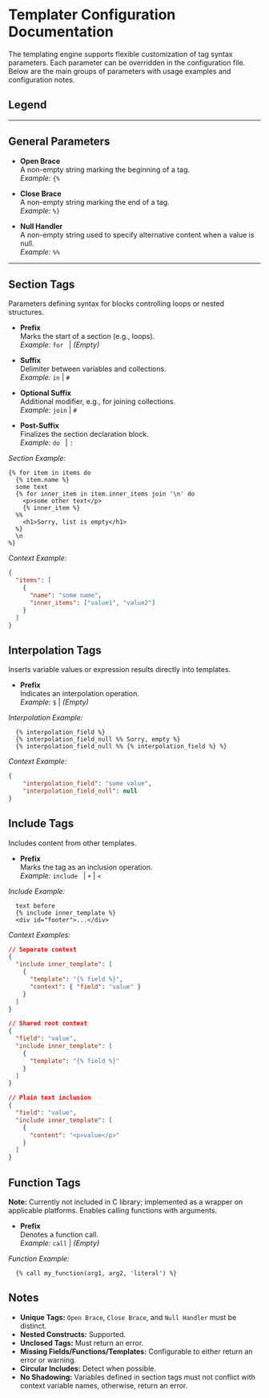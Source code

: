 # Templater Configuration Documentation

The templating engine supports flexible customization of tag syntax parameters. Each parameter can be overridden in the configuration file. Below are the main groups of parameters with usage examples and configuration notes.

## Legend

---

## General Parameters

- **Open Brace**  
  A non-empty string marking the beginning of a tag.  
  *Example:* `{%`

- **Close Brace**  
  A non-empty string marking the end of a tag.  
  *Example:* `%}`

- **Null Handler**  
  A non-empty string used to specify alternative content when a value is null.  
  *Example:* `%%`

---

## Section Tags

Parameters defining syntax for blocks controlling loops or nested structures.

- **Prefix**  
  Marks the start of a section (e.g., loops).  
  *Example:* `for ` | *(Empty)*

- **Suffix**  
  Delimiter between variables and collections.  
  *Example:* ` in ` | `#`

- **Optional Suffix**  
  Additional modifier, e.g., for joining collections.  
  *Example:* ` join ` | `#`

- **Post-Suffix**  
  Finalizes the section declaration block.  
  *Example:* `do ` | `:`

*Section Example:*
```tpl
{% for item in items do
  {% item.name %}
  some text
  {% for inner_item in item.inner_items join '\n' do
    <p>some other text</p>
    {% inner_item %}
  %%
    <h1>Sorry, list is empty</h1>
  %}
  \n
%}
```
*Context Example:*
```json
{
  "items": [
    {
      "name": "some name",
      "inner_items": ["value1", "value2"]
    }
  ]
}
```

## Interpolation Tags
Inserts variable values or expression results directly into templates.
- **Prefix**  
  Indicates an interpolation operation.  
  *Example:* `$` | *(Empty)*

*Interpolation Example:*
```tpl
  {% interpolation_field %}
  {% interpolation_field_null %% Sorry, empty %}
  {% interpolation_field_null %% {% interpolation_field %} %}
```
*Context Example:*
```json
{ 
    "interpolation_field": "some value",
    "interpolation_field_null": null
}
```

## Include Tags
Includes content from other templates.
- **Prefix**  
  Marks the tag as an inclusion operation.  
  *Example:* `include ` | `+` | `<`

*Include Example:*
```tpl
  text before
  {% include inner_template %}
  <div id="footer">...</div>
```
*Context Examples:*
```json
// Separate context
{
  "include inner_template": [
    {
      "template": "{% field %}",
      "context": { "field": "value" }
    }
  ]
}

// Shared root context
{
  "field": "value",
  "include inner_template": [
    {
      "template": "{% field %}"
    }
  ]
}

// Plain text inclusion
{
  "field": "value",
  "include inner_template": [
    {
      "content": "<p>value</p>"
    }
  ]
}
```

## Function Tags
**Note:** Currently not included in C library; implemented as a wrapper on applicable platforms.
Enables calling functions with arguments.
- **Prefix**  
  Denotes a function call.  
  *Example:* `call` | *(Empty)*

*Function Example:*
```tpl
  {% call my_function(arg1, arg2, 'literal') %}
```

## Notes
- **Unique Tags:** `Open Brace`, `Close Brace`, and `Null Handler` must be distinct.
- **Nested Constructs:** Supported.
- **Unclosed Tags:** Must return an error.
- **Missing Fields/Functions/Templates:** Configurable to either return an error or warning.
- **Circular Includes:** Detect when possible.
- **No Shadowing:** Variables defined in section tags must not conflict with context variable names, otherwise, return an error.

